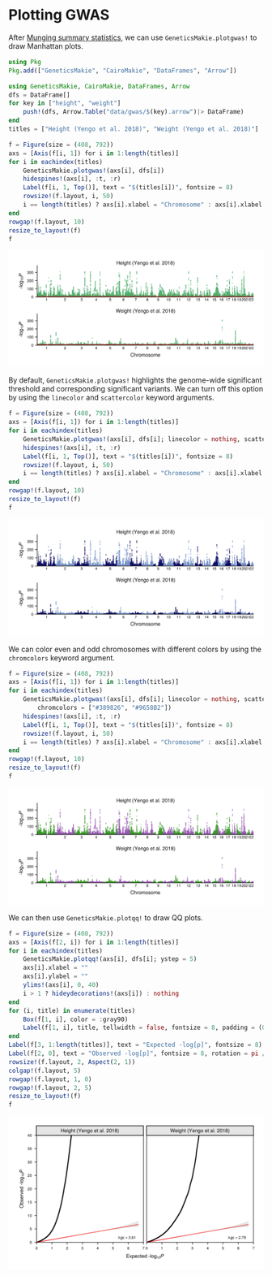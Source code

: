 # Plotting GWAS

After [Munging summary statistics](@ref), we can use `GeneticsMakie.plotgwas!` 
to draw Manhattan plots.

```julia
using Pkg
Pkg.add(["GeneticsMakie", "CairoMakie", "DataFrames", "Arrow"])
```

```julia
using GeneticsMakie, CairoMakie, DataFrames, Arrow
dfs = DataFrame[]
for key in ["height", "weight"]
    push!(dfs, Arrow.Table("data/gwas/$(key).arrow")|> DataFrame)
end
titles = ["Height (Yengo et al. 2018)", "Weight (Yengo et al. 2018)"]
```

```julia
f = Figure(size = (408, 792))
axs = [Axis(f[i, 1]) for i in 1:length(titles)]
for i in eachindex(titles)
    GeneticsMakie.plotgwas!(axs[i], dfs[i])
    hidespines!(axs[i], :t, :r)
    Label(f[i, 1, Top()], text = "$(titles[i])", fontsize = 8)
    rowsize!(f.layout, i, 50)
    i == length(titles) ? axs[i].xlabel = "Chromosome" : axs[i].xlabel = ""
end
rowgap!(f.layout, 10)
resize_to_layout!(f)
f
```
![](../figs/manhattan.png)

By default, `GeneticsMakie.plotgwas!` highlights the genome-wide significant threshold
and corresponding significant variants. We can turn off this option by using the `linecolor` and `scattercolor` keyword arguments. 

```julia
f = Figure(size = (408, 792))
axs = [Axis(f[i, 1]) for i in 1:length(titles)]
for i in eachindex(titles)
    GeneticsMakie.plotgwas!(axs[i], dfs[i]; linecolor = nothing, scattercolor = nothing)
    hidespines!(axs[i], :t, :r)
    Label(f[i, 1, Top()], text = "$(titles[i])", fontsize = 8)
    rowsize!(f.layout, i, 50)
    i == length(titles) ? axs[i].xlabel = "Chromosome" : axs[i].xlabel = ""
end
rowgap!(f.layout, 10)
resize_to_layout!(f)
f
```
![](../figs/manhattan-nocolor.png)

We can color even and odd chromosomes with different colors by using the `chromcolors` keyword argument. 

```julia
f = Figure(size = (408, 792))
axs = [Axis(f[i, 1]) for i in 1:length(titles)]
for i in eachindex(titles)
    GeneticsMakie.plotgwas!(axs[i], dfs[i]; linecolor = nothing, scattercolor = nothing, 
        chromcolors = ["#389826", "#9658B2"])
    hidespines!(axs[i], :t, :r)
    Label(f[i, 1, Top()], text = "$(titles[i])", fontsize = 8)
    rowsize!(f.layout, i, 50)
    i == length(titles) ? axs[i].xlabel = "Chromosome" : axs[i].xlabel = ""
end
rowgap!(f.layout, 10)
resize_to_layout!(f)
f
```
![](../figs/manhattan-chromosomes.png)

We can then use `GeneticsMakie.plotqq!` to draw QQ plots.
```julia
f = Figure(size = (408, 792))
axs = [Axis(f[2, i]) for i in 1:length(titles)]
for i in eachindex(titles)
    GeneticsMakie.plotqq!(axs[i], dfs[i]; ystep = 5)
    axs[i].xlabel = ""
    axs[i].ylabel = ""
    ylims!(axs[i], 0, 40)
    i > 1 ? hideydecorations!(axs[i]) : nothing
end
for (i, title) in enumerate(titles)
    Box(f[1, i], color = :gray90)
    Label(f[1, i], title, tellwidth = false, fontsize = 8, padding = (0, 0, 3, 3))
end
Label(f[3, 1:length(titles)], text = "Expected -log[p]", fontsize = 8)
Label(f[2, 0], text = "Observed -log[p]", fontsize = 8, rotation = pi / 2, tellheight = false)
rowsize!(f.layout, 2, Aspect(2, 1))
colgap!(f.layout, 5)
rowgap!(f.layout, 1, 0)
rowgap!(f.layout, 2, 5)
resize_to_layout!(f)
f
```
![](../figs/qq.png)